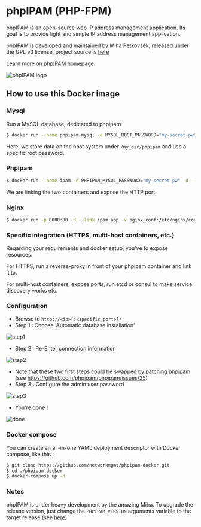 # phpIPAM (PHP-FPM)
phpIPAM is an open-source web IP address management application. Its goal is to provide light and simple IP address management application.

phpIPAM is developed and maintained by Miha Petkovsek, released under the GPL v3 license, project source is [here](https://github.com/phpipam/phpipam)

Learn more on [phpIPAM homepage](http://phpipam.net)

![phpIPAM logo](http://phpipam.net/wp-content/uploads/2014/12/phpipam_logo_small.png)

## How to use this Docker image

### Mysql
Run a MySQL database, dedicated to phpipam

```bash
$ docker run --name phpipam-mysql -e MYSQL_ROOT_PASSWORD="my-secret-pw" -v /my_dir/phpipam:/var/lib/mysql -d mariadb:10.2
```

Here, we store data on the host system under `/my_dir/phpipam` and use a specific root password.

### Phpipam
```bash
$ docker run --name ipam -e PHPIPAM_MYSQL_PASSWORD="my-secret-pw" -d --link phpipam-mysql:database -v nginx_conf:/etc/nginx/conf.d/ -v nginx_docs:/var/www/html networkmgmt/phpipam
```
We are linking the two containers and expose the HTTP port.

### Nginx
```bash
$ docker run -p 8000:80 -d --link ipam:app -v nginx_conf:/etc/nginx/conf.d/ -v nginx_docs:/var/www/html nginx:alpine
```

### Specific integration (HTTPS, multi-host containers, etc.)

Regarding your requirements and docker setup, you've to expose resources.

For HTTPS, run a reverse-proxy in front of your phpipam container and link it to.

For multi-host containers, expose ports, run etcd or consul to make service discovery works etc.

### Configuration

* Browse to `http://<ip>[:<specific_port>]/`
* Step 1 : Choose 'Automatic database installation'

![step1](https://cloud.githubusercontent.com/assets/4225738/8746785/01758b9e-2c8d-11e5-8643-7f5862c75efe.png)

* Step 2 : Re-Enter connection information

![step2](https://cloud.githubusercontent.com/assets/4225738/8746789/0ad367e2-2c8d-11e5-80bb-f5093801e139.png)

* Note that these two first steps could be swapped by patching phpipam (see https://github.com/phpipam/phpipam/issues/25)
* Step 3 : Configure the admin user password

![step3](https://cloud.githubusercontent.com/assets/4225738/8746790/0c434bf6-2c8d-11e5-9ae7-b7d1021b7aa0.png)

* You're done !

![done](https://cloud.githubusercontent.com/assets/4225738/8746792/0d6fa34e-2c8d-11e5-8002-3793361ae34d.png)

### Docker compose
You can create an all-in-one YAML deployment descriptor with Docker compose, like this :

```bash
$ git clone https://github.com/networkmgmt/phpipam-docker.git
$ cd ./phpipam-docker
$ docker-compose up -d
```

### Notes

phpIPAM is under heavy development by the amazing Miha.
To upgrade the release version, just change the `PHPIPAM_VERSION` arguments variable to the target release (see [here](https://github.com/phpipam/phpipam/releases))
